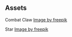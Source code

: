 
## Assets

Combat Claw [Image by freepik](https://www.freepik.com/free-vector/tiger-claws-mark-background_3489512.htm#fromView=keyword&page=1&position=1&uuid=b34635a6-3742-49a7-b5cc-39c3174f6510&query=Claw+Marks)

Star <a href="https://www.freepik.com/free-psd/realistic-light-collection_408597480.htm#fromView=keyword&page=1&position=2&uuid=3b0ddf7d-c55b-4851-8d84-f45bf7722946&query=Shining+Star+Png">Image by freepik</a>